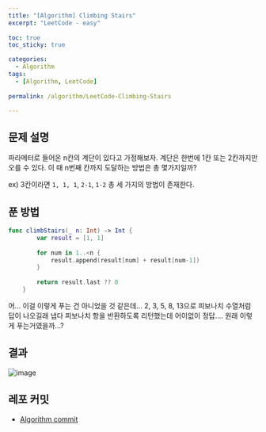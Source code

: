 ```yaml
---
title: "[Algorithm] Climbing Stairs"
excerpt: "LeetCode - easy"
  
toc: true
toc_sticky: true

categories:
  - Algorithm
tags:
  - [Algorithm, LeetCode]
  
permalink: /algorithm/LeetCode-Climbing-Stairs

---
```


## 문제 설명

파라메터로 들어온 n칸의 계단이 있다고 가정해보자. 계단은 한번에 1칸 또는 2칸까지만 오를 수 있다. 이 때 n번째 칸까지 도달하는 방법은 총 몇가지일까?

ex) 3칸이라면 `1, 1, 1`, `2-1`, `1-2` 총 세 가지의 방법이 존재한다.

## 푼 방법

```swift
func climbStairs(_ n: Int) -> Int {
        var result = [1, 1]
        
        for num in 1..<n {
            result.append(result[num] + result[num-1])
        }
        
        return result.last ?? 0
    }
```

어... 이걸 이렇게 푸는 건 아니었을 것 같은데... 2, 3, 5, 8, 13으로 피보나치 수열처럼 답이 나오길래 냅다 피보나치 항을 반환하도록 리턴했는데 어이없이 정답.... 원래 이렇게 푸는거였을까...?

## 결과

![image](https://user-images.githubusercontent.com/22000470/182013626-41a37dda-6ae6-4290-8187-3ee3e3d425d5.png)

## 레포 커밋
- [Algorithm commit](https://github.com/eunjooChoi/algorithm/commit/c1f5a7c0b0949d48f0cd68ae04ab86b5d17e163c)

